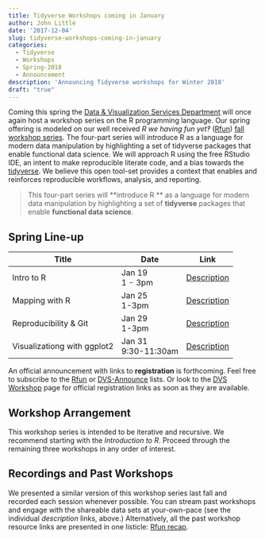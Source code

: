 ```yaml
---
title: Tidyverse Workshops coming in January
author: John Little
date: '2017-12-04'
slug: tidyverse-workshops-coming-in-january
categories:
  - Tidyverse
  - Workshops
  - Spring-2018
  - Announcement
description: 'Announcing Tidyverse workshops for Winter 2018'
draft: "true"
---
```

Coming this spring the [Data & Visualization Services Department](https://library.duke.edu/data) will once again host a workshop series on the R programming language.  Our spring offering is modeled on our well received *R we having fun yet‽* ([Rfun](https://rfun.library.duke.edu/)) [fall workshop series](https://rfun.netlify.com/2017/11/06/fall-2017-r-workshops/).   The four-part series will introduce R as a language for modern data manipulation by highlighting a set of tidyverse packages that enable functional data science. We will approach R using the free RStudio IDE, an intent to make reproducible literate code, and a bias towards the [tidyverse](https://tidyverse.org).  We believe this open tool-set provides a context that enables and reinforces reproducible workflows, analysis, and reporting.

> This four-part series will **introduce R ** as a language for modern data manipulation by highlighting a set of **tidyverse** packages that enable **functional data science**. 

## Spring Line-up

Title | Date| Link
--- | --- | ---
Intro to R | Jan 19 <br> 1 - 3pm| [Description](https://rfun.netlify.com/2017/09/12/introduction-to-r-workshop-fall-2017/) 
Mapping with R | Jan 25<br>1-3pm |  [Description](https://rfun.netlify.com/2017/10/03/mapping-with-r-workshop-fall-2017/)
Reproducibility & Git | Jan 29<br>1-3pm | [Description](https://rfun.netlify.com/2017/09/18/reproducibility-data-management-git-and-rstudio-workshop-fall-2017/) 
Visualizationg with ggplot2 | Jan 31<br>9:30-11:30am | [Description](https://rfun.netlify.com/2017/09/26/visualization-in-r-using-ggplot2-workshop-fall-2017/)

An official announcement with links to **registration** is forthcoming.  Feel free to subscribe to the [Rfun](https://lists.duke.edu/sympa/info/rfun) or [DVS-Announce](https://lists.duke.edu/sympa/info/dvs-announce) lists.  Or look to the [DVS Workshop](https://library.duke.edu/data/news) page for official registration links as soon as they are available.

## Workshop Arrangement

This workshop series is intended to be iterative and recursive.  We recommend starting with the *Introduction to R*.  Proceed through the remaining three workshops in any order of interest.  

## Recordings and Past Workshops
We presented a similar version of this workshop series last fall and recorded each session whenever possible.  You can stream past workshops and engage with the shareable data sets at your-own-pace (see the individual *description* links, above.)  Alternatively, all the past workshop resource links are presented in one listicle:  [Rfun recap](https://rfun.library.duke.edu/2017/09/26/visualization-in-r-using-ggplot2-workshop-fall-2017/).